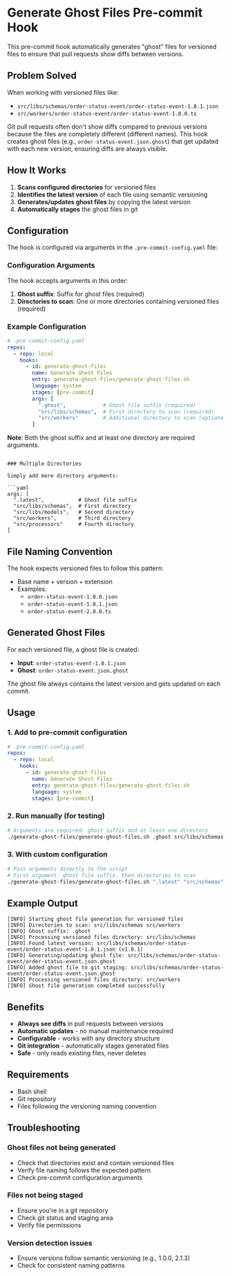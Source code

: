 # Generate Ghost Files Pre-commit Hook

This pre-commit hook automatically generates "ghost" files for versioned files to ensure that pull requests show diffs between versions.

## Problem Solved

When working with versioned files like:
- `src/libs/schemas/order-status-event/order-status-event-1.0.1.json`
- `src/workers/order-status-event/order-status-event-1.0.0.ts`

Git pull requests often don't show diffs compared to previous versions because the files are completely different (different names). This hook creates ghost files (e.g., `order-status-event.json.ghost`) that get updated with each new version, ensuring diffs are always visible.

## How It Works

1. **Scans configured directories** for versioned files
2. **Identifies the latest version** of each file using semantic versioning
3. **Generates/updates ghost files** by copying the latest version
4. **Automatically stages** the ghost files in git

## Configuration

The hook is configured via arguments in the `.pre-commit-config.yaml` file:

### Configuration Arguments

The hook accepts arguments in this order:
1. **Ghost suffix**: Suffix for ghost files (required)
2. **Directories to scan**: One or more directories containing versioned files (required)

### Example Configuration

```yaml
# .pre-commit-config.yaml
repos:
  - repo: local
    hooks:
      - id: generate-ghost-files
        name: Generate Ghost Files
        entry: generate-ghost-files/generate-ghost-files.sh
        language: system
        stages: [pre-commit]
        args: [
          ".ghost",            # Ghost file suffix (required)
          "src/libs/schemas",  # First directory to scan (required)
          "src/workers"        # Additional directory to scan (optional)
        ]
```

**Note**: Both the ghost suffix and at least one directory are required arguments.
```

### Multiple Directories

Simply add more directory arguments:

```yaml
args: [
  ".latest",           # Ghost file suffix
  "src/libs/schemas",  # First directory
  "src/libs/models",   # Second directory
  "src/workers",       # Third directory
  "src/processors"     # Fourth directory
]
```

## File Naming Convention

The hook expects versioned files to follow this pattern:
- Base name + version + extension
- Examples:
  - `order-status-event-1.0.0.json`
  - `order-status-event-1.0.1.json`
  - `order-status-event-2.0.0.ts`

## Generated Ghost Files

For each versioned file, a ghost file is created:
- **Input**: `order-status-event-1.0.1.json`
- **Ghost**: `order-status-event.json.ghost`

The ghost file always contains the latest version and gets updated on each commit.

## Usage

### 1. Add to pre-commit configuration

```yaml
# .pre-commit-config.yaml
repos:
  - repo: local
    hooks:
      - id: generate-ghost-files
        name: Generate Ghost Files
        entry: generate-ghost-files/generate-ghost-files.sh
        language: system
        stages: [pre-commit]
```

### 2. Run manually (for testing)

```bash
# Arguments are required: ghost suffix and at least one directory
./generate-ghost-files/generate-ghost-files.sh .ghost src/libs/schemas
```

### 3. With custom configuration

```bash
# Pass arguments directly to the script
# First argument: ghost file suffix, then directories to scan
./generate-ghost-files/generate-ghost-files.sh ".latest" "src/schemas" "src/models" "src/workers"
```

## Example Output

```
[INFO] Starting ghost file generation for versioned files
[INFO] Directories to scan: src/libs/schemas src/workers
[INFO] Ghost suffix: .ghost
[INFO] Processing versioned files directory: src/libs/schemas
[INFO] Found latest version: src/libs/schemas/order-status-event/order-status-event-1.0.1.json (v1.0.1)
[INFO] Generating/updating ghost file: src/libs/schemas/order-status-event/order-status-event.json.ghost
[INFO] Added ghost file to git staging: src/libs/schemas/order-status-event/order-status-event.json.ghost
[INFO] Processing versioned files directory: src/workers
[INFO] Ghost file generation completed successfully
```

## Benefits

- **Always see diffs** in pull requests between versions
- **Automatic updates** - no manual maintenance required
- **Configurable** - works with any directory structure
- **Git integration** - automatically stages generated files
- **Safe** - only reads existing files, never deletes

## Requirements

- Bash shell
- Git repository
- Files following the versioning naming convention

## Troubleshooting

### Ghost files not being generated
- Check that directories exist and contain versioned files
- Verify file naming follows the expected pattern
- Check pre-commit configuration arguments

### Files not being staged
- Ensure you're in a git repository
- Check git status and staging area
- Verify file permissions

### Version detection issues
- Ensure versions follow semantic versioning (e.g., 1.0.0, 2.1.3)
- Check for consistent naming patterns


